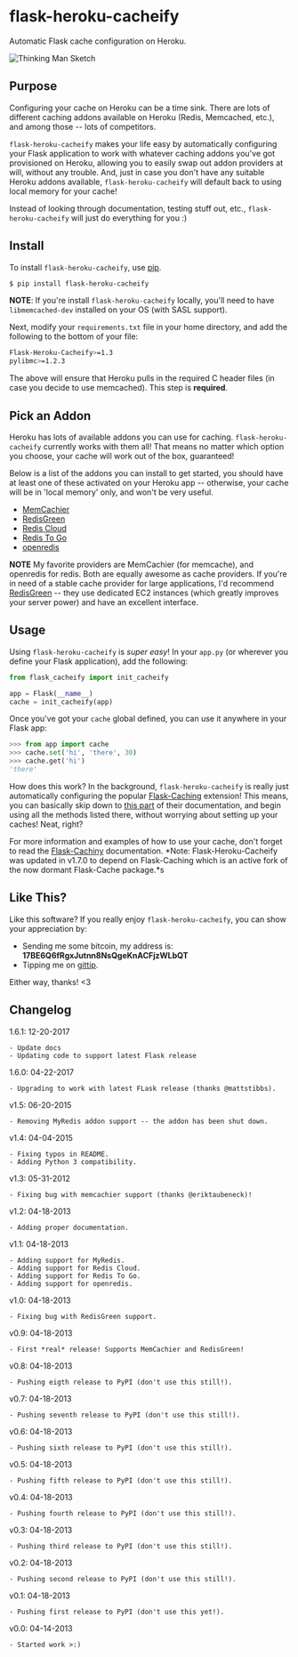 # flask-heroku-cacheify

Automatic Flask cache configuration on Heroku.

![Thinking Man Sketch](https://raw.github.com/rdegges/flask-heroku-cacheify/master/assets/thinking-man-sketch.jpg)


## Purpose

Configuring your cache on Heroku can be a time sink.  There are lots of
different caching addons available on Heroku (Redis, Memcached, etc.), and among
those -- lots of competitors.

`flask-heroku-cacheify` makes your life easy by automatically configuring your
Flask application to work with whatever caching addons you've got provisioned
on Heroku, allowing you to easily swap out addon providers at will, without any
trouble.  And, just in case you don't have any suitable Heroku addons available,
`flask-heroku-cacheify` will default back to using local memory for your cache!

Instead of looking through documentation, testing stuff out, etc.,
`flask-heroku-cacheify` will just do everything for you :)


## Install

To install `flask-heroku-cacheify`, use [pip](http://pip.readthedocs.org/en/latest/).

```bash
$ pip install flask-heroku-cacheify
```

**NOTE**: If you're install `flask-heroku-cacheify` locally, you'll need to
have `libmemcached-dev` installed on your OS (with SASL support).

Next, modify your `requirements.txt` file in your home directory, and add the
following to the bottom of your file:

```bash
Flask-Heroku-Cacheify>=1.3
pylibmc>=1.2.3
```

The above will ensure that Heroku pulls in the required C header files (in case
you decide to use memcached).  This step is **required**.


## Pick an Addon

Heroku has lots of available addons you can use for caching.
`flask-heroku-cacheify` currently works with them all!  That means no matter
which option you choose, your cache will work out of the box, guaranteed!

Below is a list of the addons you can install to get started, you should have at
least one of these activated on your Heroku app -- otherwise, your cache will be
in 'local memory' only, and won't be very useful.

- [MemCachier](https://addons.heroku.com/memcachier)
- [RedisGreen](https://addons.heroku.com/redisgreen)
- [Redis Cloud](https://addons.heroku.com/rediscloud)
- [Redis To Go](https://addons.heroku.com/redistogo)
- [openredis](https://addons.heroku.com/openredis)

**NOTE** My favorite providers are MemCachier (for memcache), and openredis for
redis.  Both are equally awesome as cache providers.  If you're in need of a
stable cache provider for large applications, I'd recommend
[RedisGreen](https://addons.heroku.com/redisgreen) -- they use dedicated EC2
instances (which greatly improves your server power) and have an excellent
interface.


## Usage

Using `flask-heroku-cacheify` is *super easy*!  In your `app.py` (or wherever
you define your Flask application), add the following:

```python
from flask_cacheify import init_cacheify

app = Flask(__name__)
cache = init_cacheify(app)
```

Once you've got your `cache` global defined, you can use it anywhere in your
Flask app:

```python
>>> from app import cache
>>> cache.set('hi', 'there', 30)
>>> cache.get('hi')
'there'
```

How does this work?  In the background, `flask-heroku-cacheify` is really just
automatically configuring the popular
[Flask-Caching](https://pythonhosted.org/Flask-Caching/) extension!  This means, you
can basically skip down to [this
part](https://pythonhosted.org/Flask-Caching/#caching-view-functions) of their
documentation, and begin using all the methods listed there, without worrying
about setting up your caches!  Neat, right?

For more information and examples of how to use your cache, don't forget to read
the [Flask-Cachiny](https://pythonhosted.org/Flask-Caching/) documentation.
 *Note: Flask-Heroku-Cacheify was updated in v1.7.0 to depend on Flask-Caching which is an active fork of the now dormant Flask-Cache package.*s


## Like This?

Like this software?  If you really enjoy `flask-heroku-cacheify`, you can show
your appreciation by:

- Sending me some bitcoin, my address is: **17BE6Q6fRgxJutnn8NsQgeKnACFjzWLbQT**
- Tipping me on [gittip](https://www.gittip.com/rdegges/).

Either way, thanks!  <3


## Changelog

1.6.1: 12-20-2017

    - Update docs
    - Updating code to support latest Flask release

1.6.0: 04-22-2017

    - Upgrading to work with latest FLask release (thanks @mattstibbs).

v1.5: 06-20-2015

    - Removing MyRedis addon support -- the addon has been shut down.

v1.4: 04-04-2015

    - Fixing typos in README.
    - Adding Python 3 compatibility.

v1.3: 05-31-2012

    - Fixing bug with memcachier support (thanks @eriktaubeneck)!

v1.2: 04-18-2013

    - Adding proper documentation.

v1.1: 04-18-2013

    - Adding support for MyRedis.
    - Adding support for Redis Cloud.
    - Adding support for Redis To Go.
    - Adding support for openredis.

v1.0: 04-18-2013

    - Fixing bug with RedisGreen support.

v0.9: 04-18-2013

    - First *real* release! Supports MemCachier and RedisGreen!

v0.8: 04-18-2013

    - Pushing eigth release to PyPI (don't use this still!).

v0.7: 04-18-2013

    - Pushing seventh release to PyPI (don't use this still!).

v0.6: 04-18-2013

    - Pushing sixth release to PyPI (don't use this still!).

v0.5: 04-18-2013

    - Pushing fifth release to PyPI (don't use this still!).

v0.4: 04-18-2013

    - Pushing fourth release to PyPI (don't use this still!).

v0.3: 04-18-2013

    - Pushing third release to PyPI (don't use this still!).

v0.2: 04-18-2013

    - Pushing second release to PyPI (don't use this still!).

v0.1: 04-18-2013

    - Pushing first release to PyPI (don't use this yet!).

v0.0: 04-14-2013

    - Started work >:)
